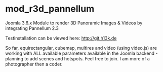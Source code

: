 # mod_r3d_pannellum
Joomla 3.6.x Module to render 3D Panoramic Images &amp; Videos by integrating Pannellum 2.3 
 
Testinstallation can be viewed here: http://git.h13k.de
 
So far, equirectangular, cubemap, multires and video (using video.js) are working with ALL available parameters available in the Joomla backend - planning to add scenes and hotspots. 
Feel free to join. I am more of a photographer then a coder.
